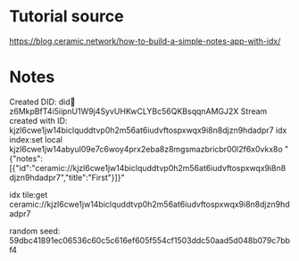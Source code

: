 # Tutorial source
https://blog.ceramic.network/how-to-build-a-simple-notes-app-with-idx/

# Notes
Created DID: did:key:z6MkpBfT4i5iipnU1W9j4SyvUHKwCLYBc56QKBsqqnAMGJ2X
Stream created with ID: kjzl6cwe1jw14biclquddtvp0h2m56at6iudvftospxwqx9i8n8djzn9hdadpr7
idx index:set local kjzl6cwe1jw14abyul09e7c6woy4prx2eba8z8mgsmazbricbr00l2f6x0vkx8o "{\"notes\":[{\"id\":\"ceramic://kjzl6cwe1jw14biclquddtvp0h2m56at6iudvftospxwqx9i8n8djzn9hdadpr7\",\"title\":\"First\"}]}"

idx tile:get ceramic://kjzl6cwe1jw14biclquddtvp0h2m56at6iudvftospxwqx9i8n8djzn9hdadpr7

random seed: 59dbc41891ec06536c60c5c616ef605f554cf1503ddc50aad5d048b079c7bbf4